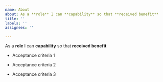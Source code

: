 ```yaml
---
name: About
about: As a **role** I can **capability** so that **received benefit**
title: ''
labels: ''
assignees: ''

---
```


As a **role** I can **capability** so that **received benefit**

- Acceptance criteria 1

- Acceptance criteria 2

- Acceptance criteria 3
